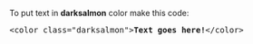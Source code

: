 To put text in <b>darksalmon</b> color make this code:
<pre>&lt;color class="darksalmon"&gt;<b>Text goes here!</b>&lt;/color&gt;</pre>
